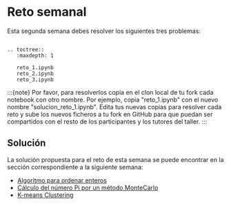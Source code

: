 # Reto semanal

Esta segunda semana debes resolver los siguientes tres problemas:

```{eval-rst}

.. toctree::
   :maxdepth: 1

   reto_1.ipynb
   reto_2.ipynb
   reto_3.ipynb

```

:::{note}
Por favor, para resolverlos copia en el clon local de tu fork cada notebook con
otro nombre. Por ejemplo, copia "reto_1.ipynb" con el nuevo nombre
"solucion_reto_1.ipynb". Edita tus nuevas copias para resolver cada reto y sube
los nuevos ficheros a tu fork en GitHub para que puedan ser compartidos con el
resto de los participantes y los tutores del taller.
:::

## Solución

La solución propuesta para el reto de esta semana se puede encontrar en la
sección correspondiente a la siguiente semana:

- [Algoritmo para ordenar enteros](../semana_3/respuesta_reto_1.ipynb)
- [Cálculo del número Pi por un método MonteCarlo](../semana_3/respuesta_reto_2.ipynb)
- [K-means Clustering](../semana_3/respuesta_reto_3.ipynb)

